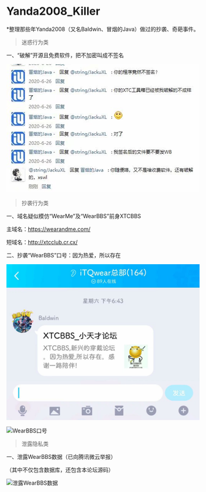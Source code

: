 # Yanda2008_Killer

*整理那些年Yanda2008（又名Baldwin、冒烟的Java）做过的抄袭、奇葩事件。

> 迷惑行为类

一、“破解”开源且免费软件，把不加密叫成不签名

![破解开源免费软件](https://github.com/JackuXL/Yanda2008_Killer/raw/master/pic1.jpg)

> 抄袭行为类

一、域名疑似模仿“WearMe”及“WearBBS”前身XTCBBS

主域名：https://wearandme.com/

短域名：http://xtcclub.cr.cx/

二、抄袭“WearBBS”口号：因为热爱，所以存在

![XTCBBS口号](https://github.com/JackuXL/Yanda2008_Killer/raw/master/pic2.jpg)

![WearBBS口号](https://github.com/JackuXL/Yanda2008_Killer/raw/master/pic3.jpg)

> 泄露隐私类

一、泄露WearBBS数据（已向腾讯微云举报）

（其中不仅包含数据库，还包含本论坛源码）

![泄露WearBBS数据](https://github.com/JackuXL/Yanda2008_Killer/raw/master/pic4.jpg)
